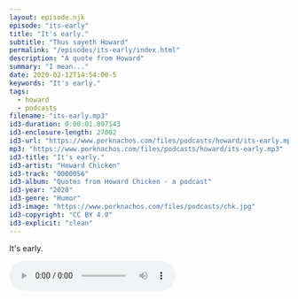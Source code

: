 ```yaml
---
layout: episode.njk
episode: "its-early"
title: "It's early."
subtitle: "Thus sayeth Howard"
permalink: "/episodes/its-early/index.html"
description: "A quote from Howard"
summary: "I mean..."
date: 2020-02-12T14:54:00-5
keywords: "It's early."
tags:
  - howard
  - podcasts
filename: "its-early.mp3"
id3-duration: 0:00:01.097143
id3-enclosure-length: 27002
id3-url: "https://www.porknachos.com/files/podcasts/howard/its-early.mp3"
mp3: "https://www.porknachos.com/files/podcasts/howard/its-early.mp3"
id3-title: "It's early."
id3-artist: "Howard Chicken"
id3-track: "0000056"
id3-album: "Quotes from Howard Chicken - a podcast"
id3-year: "2020"
id3-genre: "Humor"
id3-image: "https://www.porknachos.com/files/podcasts/chk.jpg"
id3-copyright: "CC BY 4.0"
id3-explicit: "clean"
---
```

It's early.

<audio controls>
  <source src="https://www.porknachos.com/files/podcasts/howard/its-early.mp3">
</audio>
